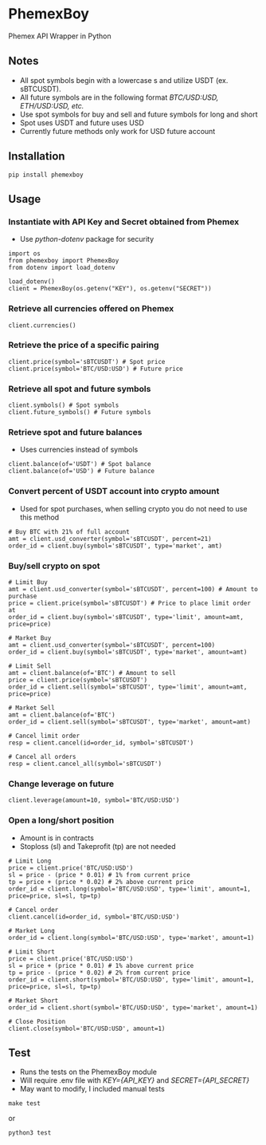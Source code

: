 # PhemexBoy
Phemex API Wrapper in Python

## Notes
- All spot symbols begin with a lowercase s and utilize USDT (ex. sBTCUSDT).
- All future symbols are in the following format *BTC/USD:USD, ETH/USD:USD, etc.*
- Use spot symbols for buy and sell and future symbols for long and short
- Spot uses USDT and future uses USD
- Currently future methods only work for USD future account

## Installation
```
pip install phemexboy
```

## Usage
### Instantiate with API Key and Secret obtained from Phemex
- Use *python-dotenv* package for security
```
import os
from phemexboy import PhemexBoy
from dotenv import load_dotenv

load_dotenv()
client = PhemexBoy(os.getenv("KEY"), os.getenv("SECRET"))
```

### Retrieve all currencies offered on Phemex
```
client.currencies()
```

### Retrieve the price of a specific pairing
```
client.price(symbol='sBTCUSDT') # Spot price
client.price(symbol='BTC/USD:USD') # Future price
```

### Retrieve all spot and future symbols
```
client.symbols() # Spot symbols
client.future_symbols() # Future symbols
```

### Retrieve spot and future balances
- Uses currencies instead of symbols
```
client.balance(of='USDT') # Spot balance
client.balance(of='USD') # Future balance
```

### Convert percent of USDT account into crypto amount
- Used for spot purchases, when selling crypto you do not need to use this method
```
# Buy BTC with 21% of full account
amt = client.usd_converter(symbol='sBTCUSDT', percent=21)
order_id = client.buy(symbol='sBTCUSDT', type='market', amt)
```

### Buy/sell crypto on spot
```
# Limit Buy
amt = client.usd_converter(symbol='sBTCUSDT', percent=100) # Amount to purchase
price = client.price(symbol='sBTCUSDT') # Price to place limit order at
order_id = client.buy(symbol='sBTCUSDT', type='limit', amount=amt, price=price)

# Market Buy
amt = client.usd_converter(symbol='sBTCUSDT', percent=100)
order_id = client.buy(symbol='sBTCUSDT', type='market', amount=amt)

# Limit Sell
amt = client.balance(of='BTC') # Amount to sell
price = client.price(symbol='sBTCUSDT')
order_id = client.sell(symbol='sBTCUSDT', type='limit', amount=amt, price=price)

# Market Sell
amt = client.balance(of='BTC')
order_id = client.sell(symbol='sBTCUSDT', type='market', amount=amt)

# Cancel limit order
resp = client.cancel(id=order_id, symbol='sBTCUSDT')

# Cancel all orders
resp = client.cancel_all(symbol='sBTCUSDT')
```

### Change leverage on future
```
client.leverage(amount=10, symbol='BTC/USD:USD')
```

### Open a long/short position
- Amount is in contracts
- Stoploss (sl) and Takeprofit (tp) are not needed
```
# Limit Long
price = client.price('BTC/USD:USD')
sl = price - (price * 0.01) # 1% from current price
tp = price + (price * 0.02) # 2% above current price
order_id = client.long(symbol='BTC/USD:USD', type='limit', amount=1, price=price, sl=sl, tp=tp)

# Cancel order
client.cancel(id=order_id, symbol='BTC/USD:USD')

# Market Long
order_id = client.long(symbol='BTC/USD:USD', type='market', amount=1)

# Limit Short
price = client.price('BTC/USD:USD')
sl = price + (price * 0.01) # 1% above current price
tp = price - (price * 0.02) # 2% from current price
order_id = client.short(symbol='BTC/USD:USD', type='limit', amount=1, price=price, sl=sl, tp=tp)

# Market Short
order_id = client.short(symbol='BTC/USD:USD', type='market', amount=1)

# Close Position
client.close(symbol='BTC/USD:USD', amount=1)
```

## Test

- Runs the tests on the PhemexBoy module
- Will require .env file with *KEY={API_KEY}* and *SECRET={API_SECRET}*
- May want to modify, I included manual tests

```
make test
```

or

```
python3 test
```

